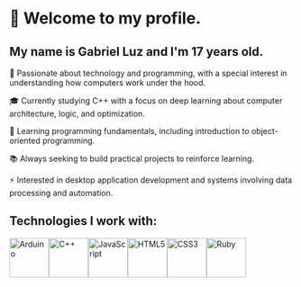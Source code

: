 # 👋 Welcome to my profile.

## My name is Gabriel Luz and I'm 17 years old.

🎯 Passionate about technology and programming, with a special interest in understanding how computers work under the hood.

🎓 Currently studying C++ with a focus on deep learning about computer architecture, logic, and optimization.

🌱 Learning programming fundamentals, including introduction to object-oriented programming.

📚 Always seeking to build practical projects to reinforce learning.

⚡ Interested in desktop application development and systems involving data processing and automation.

## Technologies I work with:

<img src="https://cdn.jsdelivr.net/gh/devicons/devicon@latest/icons/arduino/arduino-original-wordmark.svg" height="70" width="70" alt="Arduino" /><img src="https://cdn.jsdelivr.net/gh/devicons/devicon@latest/icons/cplusplus/cplusplus-original.svg" height="70" width="70" alt="C++" /><img src="https://cdn.jsdelivr.net/gh/devicons/devicon@latest/icons/javascript/javascript-original.svg" height="70" width="70" alt="JavaScript" /><img src="https://cdn.jsdelivr.net/gh/devicons/devicon@latest/icons/html5/html5-plain-wordmark.svg" height="70" width="70" alt="HTML5" /><img src="https://cdn.jsdelivr.net/gh/devicons/devicon@latest/icons/css3/css3-plain-wordmark.svg" height="70" width="70" alt="CSS3" /><img src="https://cdn.jsdelivr.net/gh/devicons/devicon@latest/icons/ruby/ruby-plain.svg" height="70" width="70" alt="Ruby" />
